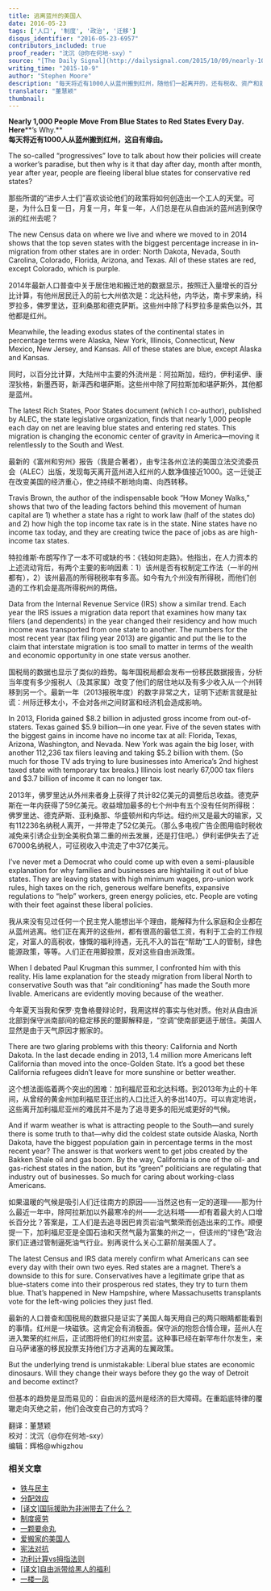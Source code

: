 ```yaml
---
title: 逃离蓝州的美国人
date: 2016-05-23
tags: ['人口', '制度', '政治', '迁移']
disqus_identifier: "2016-05-23-6957"
contributors_included: true
proof_reader: "沈沉（@你在何地-sxy）"
source: "[The Daily Signal](http://dailysignal.com/2015/10/09/nearly-1000-people-move-from-blue-states-to-red-states-every-day-heres-why/)"
writing_time: "2015-10-9"
author: "Stephen Moore"
description: "每天将近有1000人从蓝州搬到红州，随他们一起离开的，还有税收、资产和就业机会，2014年的统计显示，按迁入人口百分比计，前七大迁入州依次是：北达科他，内华达，南卡罗来纳，科罗拉多，佛罗里达，亚利桑那和德克萨斯，除科罗拉多是紫色外，其余都是红州。"
translator: "董慧颖"
thumbnail:
---
```


**Nearly 1,000 People Move From Blue States to Red States Every Day. Here****’s Why.**  
**每天将近有1000人从蓝州搬到红州，这自有缘由。**

The so-called “progressives” love to talk about how their policies will create a worker’s paradise, but then why is it that day after day, month after month, year after year, people are fleeing liberal blue states for conservative red states?

那些所谓的“进步人士们”喜欢谈论他们的政策将如何创造出一个工人的天堂。可是，为什么日复一日，月复一月，年复一年，人们总是在从自由派的蓝州逃到保守派的红州去呢？

The new Census data on where we live and where we moved to in 2014 shows that the top seven states with the biggest percentage increase in in-migration from other states are in order: North Dakota, Nevada, South Carolina, Colorado, Florida, Arizona, and Texas. All of these states are red, except Colorado, which is purple.

2014年最新人口普查中关于居住地和搬迁地的数据显示，按照迁入量增长的百分比计算，有他州居民迁入的前七大州依次是：北达科他，内华达，南卡罗来纳，科罗拉多，佛罗里达，亚利桑那和德克萨斯。这些州中除了科罗拉多是紫色以外，其他都是红州。

Meanwhile, the leading exodus states of the continental states in percentage terms were Alaska, New York, Illinois, Connecticut, New Mexico, New Jersey, and Kansas. All of these states are blue, except Alaska and Kansas.

同时，以百分比计算，大陆州中主要的外流州是：阿拉斯加，纽约，伊利诺伊、康涅狄格，新墨西哥，新泽西和堪萨斯。这些州中除了阿拉斯加和堪萨斯外，其他都是蓝州。

The latest Rich States, Poor States document (which I co-author), published by ALEC, the state legislative organization, finds that nearly 1,000 people each day on net are leaving blue states and entering red states. This migration is changing the economic center of gravity in America—moving it relentlessly to the South and West.

最新的《富州和穷州》报告（我是合著者），由专注各州立法的美国立法交流委员会（ALEC）出版，发现每天离开蓝州进入红州的人数净值接近1000。这一迁徙正在改变美国的经济重心，使之持续不断地向南、向西转移。

Travis Brown, the author of the indispensable book “How Money Walks,” shows that two of the leading factors behind this movement of human capital are 1) whether a state has a right to work law (half of the states do) and 2) how high the top income tax rate is in the state. Nine states have no income tax today, and they are creating twice the pace of jobs as are high-income tax states.

特拉维斯·布朗写作了一本不可或缺的书：《钱如何走路》。他指出，在人力资本的上述流动背后，有两个主要的影响因素：1）该州是否有权制定工作法（一半的州都有），2）该州最高的所得税税率有多高。如今有九个州没有所得税，而他们创造的工作机会是高所得税州的两倍。

Data from the Internal Revenue Service (IRS) show a similar trend. Each year the IRS issues a migration data report that examines how many tax filers (and dependents) in the year changed their residency and how much income was transported from one state to another. The numbers for the most recent year (tax filing year 2013) are gigantic and put the lie to the claim that interstate migration is too small to matter in terms of the wealth and economic opportunity in one state versus another.

国税局的数据也显示了类似的趋势。每年国税局都会发布一份移民数据报告，分析当年度有多少报税人（及其家属）改变了他们的居住地以及有多少收入从一个州转移到另一个。最新一年（2013报税年度）的数字非常之大，证明下述断言就是扯谎：州际迁移太小，不会对各州之间财富和经济机会造成影响。

In 2013, Florida gained $8.2 billion in adjusted gross income from out-of-staters. Texas gained $5.9 billion—in one year. Five of the seven states with the biggest gains in income have no income tax at all: Florida, Texas, Arizona, Washington, and Nevada. New York was again the big loser, with another 112,236 tax filers leaving and taking $5.2 billion with them. (So much for those TV ads trying to lure businesses into America’s 2nd highest taxed state with temporary tax breaks.) Illinois lost nearly 67,000 tax filers and $3.7 billion of income it can no longer tax.

2013年，佛罗里达从外州来者身上获得了共计82亿美元的调整后总收益。德克萨斯在一年内获得了59亿美元。收益增加最多的七个州中有五个没有任何所得税：佛罗里达、德克萨斯、亚利桑那、华盛顿州和内华达。纽约州又是最大的输家，又有112236名纳税人离开，一并带走了52亿美元。（那么多电视广告企图用临时税收减免来引诱企业到全美税负第二重的州去发展，还是打住吧。）伊利诺伊失去了近67000名纳税人，可征税收入中流走了中37亿美元。

I’ve never met a Democrat who could come up with even a semi-plausible explanation for why families and businesses are hightailing it out of blue states. They are leaving states with high minimum wages, pro-union work rules, high taxes on the rich, generous welfare benefits, expansive regulations to “help” workers, green energy policies, etc. People are voting with their feet against these liberal policies.

我从来没有见过任何一个民主党人能想出半个理由，能解释为什么家庭和企业都在从蓝州逃离。他们正在离开的这些州，都有很高的最低工资，有利于工会的工作规定，对富人的高税收，慷慨的福利待遇，无孔不入的旨在“帮助”工人的管制，绿色能源政策，等等。人们正在用脚投票，反对这些自由派政策。

When I debated Paul Krugman this summer, I confronted him with this reality. His lame explanation for the steady migration from liberal North to conservative South was that “air conditioning” has made the South more livable. Americans are evidently moving because of the weather.

今年夏天当我和保罗·克鲁格曼辩论时，我用这样的事实与他对质。他对从自由派北部到保守派南部间的稳定移民的蹩脚解释是，“空调”使南部更适于居住。美国人显然是由于天气原因才搬家的。

There are two glaring problems with this theory: California and North Dakota. In the last decade ending in 2013, 1.4 million more Americans left California than moved into the once-Golden State. It’s a good bet these California refugees didn’t leave for more sunshine or better weather.

这个想法面临着两个突出的困难：加利福尼亚和北达科塔。到2013年为止的十年间，从曾经的黄金州加利福尼亚迁出的人口比迁入的多出140万。可以肯定地说，这些离开加利福尼亚州的难民并不是为了追寻更多的阳光或更好的气候。

And if warm weather is what is attracting people to the South—and surely there is some truth to that—why did the coldest state outside Alaska, North Dakota, have the biggest population gain in percentage terms in the most recent year? The answer is that workers went to get jobs created by the Bakken Shale oil and gas boom. By the way, California is one of the oil- and gas-richest states in the nation, but its “green” politicians are regulating that industry out of businesses. So much for caring about working-class Americans.

如果温暖的气候是吸引人们迁往南方的原因——当然这也有一定的道理——那为什么最近一年中，除阿拉斯加以外最寒冷的州——北达科塔——却有着最大的人口增长百分比？答案是，工人们是去追寻因巴肯页岩油气繁荣而创造出来的工作。顺便提一下，加利福尼亚是全国石油和天然气最为富集的州之一，但该州的“绿色”政治家们正通过管制逼死油气行业。别再说什么关心工薪阶层美国人了。

The latest Census and IRS data merely confirm what Americans can see every day with their own two eyes. Red states are a magnet. There’s a downside to this for sure. Conservatives have a legitimate gripe that as blue-staters come into their prosperous red states, they try to turn them blue. That’s happened in New Hampshire, where Massachusetts transplants vote for the left-wing policies they just fled.

最新的人口普查和国税局的数据只是证实了美国人每天用自己的两只眼睛都能看到的事情。红州是一块磁铁。这肯定会有消极面。保守派的抱怨合情合理，蓝州人在进入繁荣的红州后，正试图将他们的红州变蓝。这种事已经在新罕布什尔发生，来自马萨诸塞的移民投票支持他们方才逃离的左翼政策。

But the underlying trend is unmistakable: Liberal blue states are economic dinosaurs. Will they change their ways before they go the way of Detroit and become extinct?

但基本的趋势是显而易见的：自由派的蓝州是经济的巨大障碍。在重蹈底特律的覆辙走向灭绝之前，他们会改变自己的方式吗？


翻译：董慧颖  
校对：沈沉（@你在何地-sxy）  
编辑：辉格@whigzhou


### 相关文章

* [铁与民主](https://headsalon.org/archives/7815.html "铁与民主")
* [分配效应](https://headsalon.org/archives/7675.html "分配效应")
* [[译文]国际援助为非洲带去了什么？](https://headsalon.org/archives/7518.html "[译文]国际援助为非洲带去了什么？")
* [制度疲劳](https://headsalon.org/archives/7617.html "制度疲劳")
* [一颗要命丸](https://headsalon.org/archives/7316.html "一颗要命丸")
* [爱搬家的美国人](https://headsalon.org/archives/7024.html "爱搬家的美国人")
* [宪法对抗](https://headsalon.org/archives/7148.html "宪法对抗")
* [功利计算vs拇指法则](https://headsalon.org/archives/6818.html "功利计算vs拇指法则")
* [[译文]自由派带给黑人的福利](https://headsalon.org/archives/6539.html "[译文]自由派带给黑人的福利")
* [一楼一凤](https://headsalon.org/archives/7016.html "一楼一凤")
